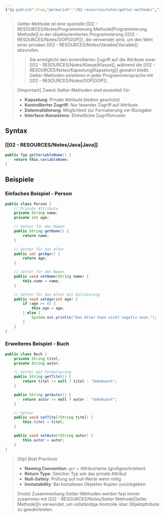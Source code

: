 ```yaml
---
{"dg-publish":true,"permalink":"/02-resources/notes/getter-methode/","tags":["informatik/code/OOP","informatik/programmierung/sprachen/java"],"noteIcon":"","updated":"2025-09-27T02:17:33.138+02:00"}
---
```



>Getter-Methode ist eine spezielle [[02 - RESOURCES/Notes/Programmierung Methode\|Programmierung Methode]] in der objektorientierten Programmierung ([[02 - RESOURCES/Notes/OOP\|OOP]]), die verwendet wird, um den Wert einer privaten [[02 - RESOURCES/Notes/Variable\|Variable]] abzurufen.

>>Sie ermöglicht den kontrollierten Zugriff auf die Attribute einer [[02 - RESOURCES/Notes/Klasse\|Klasse]], während die [[02 - RESOURCES/Notes/Kapselung\|Kapselung]] gewahrt bleibt. Getter-Methoden existieren in jeder Programmiersprache mit [[02 - RESOURCES/Notes/OOP\|OOP]].

>[!important] Zweck
>Getter-Methoden sind essentiell für:
>- **Kapselung**: Private Attribute bleiben geschützt
>- **Kontrollierter Zugriff**: Nur lesender Zugriff auf Attribute
>- **Datenvalidierung**: Möglichkeit zur Formatierung vor Rückgabe
>- **Interface-Konsistenz**: Einheitliche Zugriffsmuster

## Syntax

### [[02 - RESOURCES/Notes/Java\|Java]]
```java
public Typ getVariableName() {
    return this.variableName;
}
```

## Beispiele

### Einfaches Beispiel - Person
```java
public class Person {
    // Private Attribute
    private String name;
    private int age;

    // Getter für den Namen
    public String getName() {
        return name;
    }

    // Getter für das Alter
    public int getAge() {
        return age;
    }

    // Setter für den Namen
    public void setName(String name) {
        this.name = name;
    }

    // Setter für das Alter mit Validierung
    public void setAge(int age) {
        if (age >= 0) {
            this.age = age;
        } else {
            System.out.println("Das Alter kann nicht negativ sein.");
        }
    }
}
```

### Erweiteres Beispiel - Buch
```java
public class Buch {
    private String titel;
    private String autor;

    // Getter mit Formatierung
    public String getTitel() {
        return titel != null ? titel : "Unbekannt";
    }

    public String getAutor() {
        return autor != null ? autor : "Unbekannt";
    }

    // Setter
    public void setTitel(String titel) {
        this.titel = titel;
    }

    public void setAutor(String autor) {
        this.autor = autor;
    }
}
```

>[!tip] Best Practices
>- **Naming Convention**: `get` + Attributname (großgeschrieben)
>- **Return Type**: Gleicher Typ wie das private Attribut
>- **Null-Safety**: Prüfung auf null-Werte wenn nötig
>- **Immutability**: Bei komplexen Objekten Kopien zurückgeben

>[!note] Zusammenhang
>Getter-Methoden werden fast immer zusammen mit [[02 - RESOURCES/Notes/Setter Methode\|Setter Methode]]n verwendet, um vollständige Kontrolle über Objektattribute zu gewährleisten.
